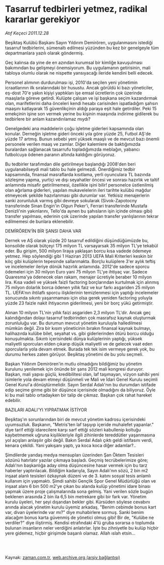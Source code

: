 # Tasarruf tedbirleri yetmez, radikal kararlar gerekiyor

*Atıf Keçeci 2011.12.28*

<td class="columnist-detail">
<p>Beşiktaş Kulübü Başkanı Sayın Yıldırım Demirören, uygulanmasını istediği tasarruf tedbirlerini, sümenaltı edilmesi yüzünden bu kez bir genelgeyle tüm departmanlara yazılı olarak göndermiş.</p>
<p>
<div id="haberMetinDiv">
<p>Geç kalınsa da yine de en azından kurumsal bir kimliğe kavuşulması bakımından bu gelişmeyi önemsiyorum. Bu uygulamanın getirisinin, mali tabloya olumlu olarak ne nispette yansıyacağı ileride kendini belli edecek.
<p> Personel alımının durdurulması işi, 2010'da seçilen yeni yönetimin icraatlarının ilk sıralarındaki bir husustu. Ancak görüldü ki bazı yöneticiler, eş-dost 70'e yakın kişiyi yaptıkları işe emsal ücretlerin çok üzerinde maaşlarla göreve getirdi. Kulüpte çalışan ve işi başkana seçim kazandırmak olan, marifetlerini daha önceleri kendi hesabı carisinden ispatladığım şahsın maaşını katlayarak 15 güvenlikçinin aldığı paraya eşit hale getirdiler. Peki 15 emekçinin işine son vermek yerine bu kişinin maaşında indirime gidilerek bu tedbirlere bir anlam kazandırılamaz mıydı?
<p> Genelgedeki ana maddelerin çoğu işletme giderleri kapsamında olan konular. Derneğin işletme gideri önceki yıla göre yüzde 25, Futbol AŞ'de yüzde 17 artmış. Bunun sebebi yeni yüksek maaşlı ve de mevcut bazı önemli personele verilen maaş ve zamlar. Diğer kalemlere de baktığımızda buralardan sağlanacak tasarrufu topladığımızda meblağın, yabancı futbolcuya ödenen paranın altında kaldığını görüyoruz.
<p> Bu tedbirler tarafımdan dile getirilmeye başlandığı 2008'den beri uygulanabilseydi mali tablo bu hale gelmezdi. Önerdiğimiz tedbir kapsamında, finansal masraflarda kısıtlama, yerli oyunculara TL bazında sözleşme yapma, yurtiçi ve dışı seyahatler öncesi ve sonrası hazırlık ve taltif anlamında misafir getirilmemesi, özellikle işini bilir! personelce üstlenilmiş olan ağırlama giderleri, yapılan mukavelelerin ileri tarihte kulübü mağdur etmeyecek şekilde hazırlanması gibi durumlar var. Yetkisiz menajerlerin sanki zorunluluk varmış gibi devreye sokularak (Sivok-Zapotocny transferinde Sinan Engin'in Olgun Peker'i, Ferrari transferinde Mustafa Denizli'nin yakınlarını, Tello'da aynen bu şahısların işin içinde olması gibi) transfer yapılması, ederinin çok üzerinde yapılan transfer yanlışlarının tekrar edilmemesi de bunlara eklenebilir.
<p>DEMİRÖREN'İN BİR ŞANSI DAHA VAR
<p>Dernek ve AŞ olarak yüzde 20 tasarruf edildiğini düşündüğümüzde bu, konsolide olarak bütçeyi 175 milyon TL varsayarsak 35 milyon TL'ye tekabül eder. Bu girişim, 500 milyon liraya yaklaşan borcu kısa vadede ödemeye yetmez. Hep söylendiği gibi 1 Haziran 2013 UEFA Mali Kriterleri keskin bir kılıç gibi kulüplerin tepesinde sallanmakta. Borçlu kulüplere 3'er aylık teftiş ve incelemeler ileriye dönük hazırlık anlamında. 2012'de sadece sporcu ödemeleri için 30 milyon Euro yani 75 milyon TL'ye ihtiyaç var. Sadece Quaresma'ya ödenecek olan rakam, menajer ücretiyle beraber 10 milyon lira. Kısa vadeli ve yüksek faizli factoring borçlarından kurtulmak için alınmış 75 milyon dolarlık borca ödenen yıllık faiz ve kur farkı asgariden 25 milyon TL. UEFA'nın ihtilaflı sporcu ilişkilerinin temizlenmesi için yaptığı incelemeler sonucunda sıkıntı yaşanmaması için olsa gerek yeniden factoring yoluyla yüzde 23 faizle nakit ihtiyacının giderilmesi, yeni bir borç yükü getirmiştir.
<p> Alınan 10 milyon TL'nin yıllık faizi asgariden 2,3 milyon TL'dir. Ancak geç kalındığından dolayı tasarruf tedbirinden çok masrafsız kaynak oluşturmak zorunluluğu var. Bu durumun mevcut yönetim kuruluyla halledilmesi mümkün değil. Zira bir kısım yöneticinin bırakın finansal kaynak bulmayı, halihazırda kulübe bilet, seyahat vs. gibi giderlerinden ötürü borcu olduğu konuşulmakta. Sıkıntı içerisindeki dünya kulüplerinin yaptığı, yüksek maliyetli sporcuları elden çıkarıp düşük maliyetli ve de gelecek vaat eden sporcularla yola devam etmek. Burada tek tek isim vermeye gerek yok, bu durumu herkes zaten görüyor. Beşiktaş yönetimi de bu yolu seçmeli.
<p> Başkan Yıldırım Demirören'in mutlu olmadığını bildiğimiz bu yönetim kurulunu yenilemek için önünde bir şans 2012 mali kongresi duruyor. Başkan, mali yapısı güçlü, kredibilitesi olan, laf taşımayan, vizyon sahibi yeni isimlerle yola devam etmeyi düşünmeli ve Mali ve İdari Genel Kurulu seçimli Genel Kurul'a dönüştürmelidir. Sayın Serdal Adalı'nın bu durumdan istifade edip seçime girme gibi bir düşünce içerisinde olmadığını da biliyoruz. Öyle ki bu mali tablo ortadayken bir talip de çıkmaz. Başkan çok rahat hareket edebilir.
<p>BAZILARI ADALI'YI YIPRATMAK İSTİYOR 
<p>Beşiktaş'ın sorunlarından biri de mevcut yönetim kadrosu içerisindeki uyumsuzluk. Başkanın, "Metris'ten laf taşıyıp içeride muhalefet yapanlar." diye tarif ettiği idarecilere karşı sarf ettiği sözleri kabullenip koltuğu kaybetmemek uğruna kişilikleriyle ilgili zihinlerde tereddütler yaşanmasına yol açışları anlaşılır gibi değil. Bakın Serdal Adalı çıktı geldi istifasını verdi, kenara çekildi. Yani yakışanı yaptı, ya koca koca diğer adamlar?..
<p> Şimdilerde yandaş medya mensupları üzerinden Şan Öktem Tesisleri sözünü hatırlatır yazılar çıkmaya başladı. Geçmiş tecrübelerimize göre; Adalı'nın başkanlığa aday olma düşüncesine hasar vermek için bu tarz haberler yaptırılacak. Bildiğim kadarıyla, Sayın Adalı'nın sözü, 2 bin m2 inşaat alanlı tesisleri özkaynak düzeni ve de 3. katını sosyal tesis anlamlı kullanım için yapmaktı. Şimdi sahibi Gençlik Spor Genel Müdürlüğü olan ve inşaat alanı 6 bin 500 m2'ye çıkan bu alanda kulüp yönetimi idare binası yapmak üzere proje çalışmalarında sona gelmiş. Yani verilen sözle bugün beklenen arasında 2 bin ila 6,5 bin metrekare gibi bir fark var. Yönetim kurulu üyeleri, her şeyi dışarıdan bekler gibi. Kürsüden söylese cevabını anında alacak yönetim kurulu üyemiz arkadaş, "Benim cebimde bonus kart var, divan üyelerinde var mı?" diye muhabirlere sormuş. Sanki benim alacağım bonus karta güvenmiş de yönetici olmuş gibi! Bir de, "Kulübe ne verdiler?" diye iliştirmiş. Kendisi etrafındaki 4'lü gruba sorarsa o toplumda bulunan insanların neler verdiğini anlatırlar. İşte bu zihniyetle bu kulüp hiçbir yere gidemez, hiçbir girişimde başarılı olamaz. Allah ıslah etsin...</p></p></p></p></p></p></p></p></p></p></p></div>
</p>


<p><br>
		 </br></p></td>

Kaynak: [zaman.com.tr](http://zaman.com.tr/yazar.do?yazino=1220840), [web.archive.org (arşiv bağlantısı)](http://web.archive.org/web/20120203162456/http://www.zaman.com.tr:80/yazar.do?yazino=1220840)
